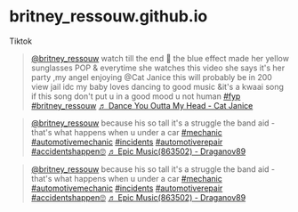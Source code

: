 # britney_ressouw.github.io
Tiktok 
<blockquote class="tiktok-embed" cite="https://www.tiktok.com/@britney_ressouw/video/7338856623122828549" data-video-id="7338856623122828549" style="max-width: 605px;min-width: 325px;">
  <section>
    <a target="_blank" title="@britney_ressouw" href="https://www.tiktok.com/@britney_ressouw?refer=embed">@britney_ressouw</a> watch till the end 🤪 the blue effect made her yellow sunglasses POP &#38; everytime she watches this video she says it&#39;s her party ,my angel enjoying @Cat Janice this will probably be in 200 view jail idc my baby loves dancing to good music &#38;it&#39;s a  kwaai song  if this song don&#39;t put u in a good mood u not human
    <a title="fyp" target="_blank" href="https://www.tiktok.com/tag/fyp?refer=embed">#fyp</a>
    <a title="britney_ressouw" target="_blank" href="https://www.tiktok.com/tag/britney_ressouw?refer=embed">#britney_ressouw</a>
    <!-- Other tags omitted for brevity -->
    <a target="_blank" title="♬ Dance You Outta My Head - Cat Janice" href="https://www.tiktok.com/music/Dance-You-Outta-My-Head-7320403755933124609?refer=embed">♬ Dance You Outta My Head - Cat Janice</a>
  </section>
</blockquote>
<script async src="https://www.tiktok.com/embed.js"></script>

<blockquote class="tiktok-embed" cite="https://www.tiktok.com/@britney_ressouw/video/7282729241781751046" data-video-id="7282729241781751046" style="max-width: 605px;min-width: 325px;">
  <section>
    <a target="_blank" title="@britney_ressouw" href="https://www.tiktok.com/@britney_ressouw?refer=embed">@britney_ressouw</a> because his so tall it&#39;s a struggle  the band aid - that&#39;s what happens when u under a car <a title="mechanic" target="_blank" href="https://www.tiktok.com/tag/mechanic?refer=embed">#mechanic</a> <a title="automotivemechanic" target="_blank" href="https://www.tiktok.com/tag/automotivemechanic?refer=embed">#automotivemechanic</a> <a title="incidents" target="_blank" href="https://www.tiktok.com/tag/incidents?refer=embed">#incidents</a> <a title="automotiverepair" target="_blank" href="https://www.tiktok.com/tag/automotiverepair?refer=embed">#automotiverepair</a> <a title="accidentshappen🙄" target="_blank" href="https://www.tiktok.com/tag/accidentshappen%F0%9F%99%84?refer=embed">#accidentshappen🙄</a> <a target="_blank" title="♬ Epic Music(863502) - Draganov89" href="https://www.tiktok.com/music/Epic-Music-863502-6873501791145691137?refer=embed">♬ Epic Music(863502) - Draganov89</a>
  </section>
</blockquote>
<script async src="https://www.tiktok.com/embed.js"></script>

<blockquote class="tiktok-embed" cite="https://www.tiktok.com/@britney_ressouw/video/7282729241781751046" data-video-id="7282729241781751046" style="max-width: 605px;min-width: 325px;" > <section> <a target="_blank" title="@britney_ressouw" href="https://www.tiktok.com/@britney_ressouw?refer=embed">@britney_ressouw</a> because his so tall it&#39;s a struggle  the band aid - that&#39;s what happens when u under a car <a title="mechanic" target="_blank" href="https://www.tiktok.com/tag/mechanic?refer=embed">#mechanic</a> <a title="automotivemechanic" target="_blank" href="https://www.tiktok.com/tag/automotivemechanic?refer=embed">#automotivemechanic</a> <a title="incidents" target="_blank" href="https://www.tiktok.com/tag/incidents?refer=embed">#incidents</a> <a title="automotiverepair" target="_blank" href="https://www.tiktok.com/tag/automotiverepair?refer=embed">#automotiverepair</a> <a title="accidentshappen🙄" target="_blank" href="https://www.tiktok.com/tag/accidentshappen%F0%9F%99%84?refer=embed">#accidentshappen🙄</a> <a target="_blank" title="♬ Epic Music(863502) - Draganov89" href="https://www.tiktok.com/music/Epic-Music-863502-6873501791145691137?refer=embed">♬ Epic Music(863502) - Draganov89</a> </section> </blockquote> <script async src="https://www.tiktok.com/embed.js"></script>
